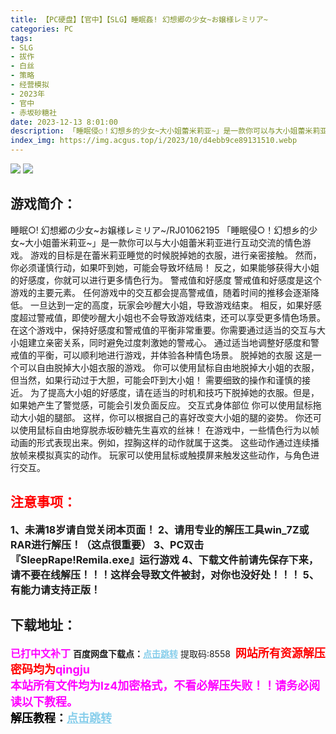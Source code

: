 ```yaml
---
title: 【PC硬盘】【官中】【SLG】睡眠姦! 幻想郷の少女~お嬢様レミリア~
categories: PC
tags:
- SLG
- 拔作
- 白丝
- 策略
- 经营模拟
- 2023年
- 官中
- 赤坂砂糖社
date: 2023-12-13 8:01:00
description: 「睡眠侵○！幻想乡的少女~大小姐蕾米莉亚~」是一款你可以与大小姐蕾米莉亚进行互动交流的情色游戏。游戏的目标是在蕾米莉亚睡觉的时候脱掉她的衣服，进行亲密接触。然而，你必须谨慎行动，如果吓到她，可能会导致坏结局！反之，如果能够获得大小姐的好感度，你就可以进行更多情色行为。
index_img: https://img.acgus.top/i/2023/10/d4ebb9ce89131510.webp
---
```

![](https://img.acgus.top/i/2023/10/d4ebb9ce89131510.webp)
![](https://img.acgus.top/i/2023/10/78634f4708131512.webp)
## 游戏简介：
睡眠○! 幻想郷の少女~お嬢様レミリア~/RJ01062195
「睡眠侵○！幻想乡的少女~大小姐蕾米莉亚~」是一款你可以与大小姐蕾米莉亚进行互动交流的情色游戏。
游戏的目标是在蕾米莉亚睡觉的时候脱掉她的衣服，进行亲密接触。
然而，你必须谨慎行动，如果吓到她，可能会导致坏结局！
反之，如果能够获得大小姐的好感度，你就可以进行更多情色行为。
警戒值和好感度
警戒值和好感度是这个游戏的主要元素。
任何游戏中的交互都会提高警戒值，随着时间的推移会逐渐降低。
一旦达到一定的高度，玩家会吵醒大小姐，导致游戏结束。
相反，如果好感度超过警戒值，即使吵醒大小姐也不会导致游戏结束，还可以享受更多情色场景。
在这个游戏中，保持好感度和警戒值的平衡非常重要。你需要通过适当的交互与大小姐建立亲密关系，同时避免过度刺激她的警戒心。
通过适当地调整好感度和警戒值的平衡，可以顺利地进行游戏，并体验各种情色场景。
脱掉她的衣服
这是一个可以自由脱掉大小姐衣服的游戏。
你可以使用鼠标自由地脱掉大小姐的衣服，但当然，如果行动过于大胆，可能会吓到大小姐！
需要细致的操作和谨慎的接近。
为了提高大小姐的好感度，请在适当的时机和技巧下脱掉她的衣服。但是，如果她产生了警觉感，可能会引发负面反应。
交互式身体部位
你可以使用鼠标拖动大小姐的腿部。
这样，你可以根据自己的喜好改变大小姐的腿的姿势。
你还可以使用鼠标自由地穿脱赤坂砂糖先生喜欢的丝袜！
在游戏中，一些情色行为以帧动画的形式表现出来。例如，捏胸这样的动作就属于这类。
这些动作通过连续播放帧来模拟真实的动作。
玩家可以使用鼠标或触摸屏来触发这些动作，与角色进行交互。
<br>






## <font color=#FF0000 >注意事项：</font>
<font size=3><b>1、未满18岁请自觉关闭本页面！
2、请用专业的解压工具win_7Z或RAR进行解压！（这点很重要）
3、PC双击『SleepRape!Remila.exe』运行游戏
4、下载文件前请先保存下来，请不要在线解压！！！这样会导致文件被封，对你也没好处！！！
5、有能力请支持正版！</b></font>

## 下载地址：
<font color=#FF00FF size=3><b>已打中文补丁</b></font>
<b>百度网盘下载点：</b><a href="https://pan.baidu.com/s/1qP6a8GIWBmjmDnctu0BxiA?pwd=8558" style="color: #87CEEB;"><b>点击跳转</b></a> 提取码:8558
<a style="padding: 0" href="https://post.qingju.org/AD/"><img style="max-width:100%" src="https://img.acgus.top/i/2024/07/478f689b8021d8d499ab43d21acf137a.gif" alt=""></a>
<b><font color=#FF0000 size=4>网站所有资源解压密码均为</b></font><b><font color=#FF00FF size=4>qingju</font><font color=#FF0000 ></font></b><br><b><font color=#FF00FF size=4>本站所有文件均为lz4加密格式，不看必解压失败！！请务必阅读以下教程。</b></font><br><b><font color=#000 size=4>解压教程：</b><a href="https://post.qingju.org/tutorial/000/" style="color: #87CEEB;"><b>点击跳转</b></a>
